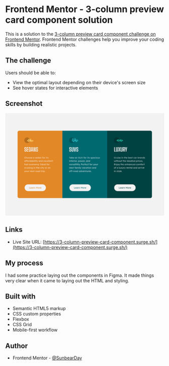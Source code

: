 # Frontend Mentor - 3-column preview card component solution

This is a solution to the [3-column preview card component challenge on Frontend Mentor](https://www.frontendmentor.io/challenges/3column-preview-card-component-pH92eAR2-). Frontend Mentor challenges help you improve your coding skills by building realistic projects. 

## The challenge

Users should be able to:

- View the optimal layout depending on their device's screen size
- See hover states for interactive elements

## Screenshot

![Screenshot](./images/Screenshot.png)

## Links

- Live Site URL: [https://3-column-preview-card-component.surge.sh/](https://3-column-preview-card-component.surge.sh/)

## My process

I had some practice laying out the components in Figma. It made things very clear when it came to laying out the HTML and styling.

## Built with

- Semantic HTML5 markup
- CSS custom properties
- Flexbox
- CSS Grid
- Mobile-first workflow

## Author

- Frontend Mentor - [@SunbearDay](https://www.frontendmentor.io/profile/SunbearDay)
